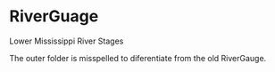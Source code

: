 # RiverGuage
Lower Mississippi River Stages

The outer folder is misspelled to diferentiate from the old RiverGauge.



